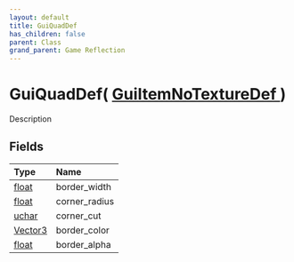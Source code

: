 ```yaml
---
layout: default
title: GuiQuadDef
has_children: false
parent: Class
grand_parent: Game Reflection
---
```

# GuiQuadDef( [ GuiItemNoTextureDef ](/docs/game-reflection/classes/gui_item_no_texture_def) )
Description 

## Fields

| Type | Name |
|:-------------|:--------------|
| [float](/docs/game-reflection/components/float) | border_width |
| [float](/docs/game-reflection/components/float) | corner_radius |
| [uchar](/docs/game-reflection/enums/uchar) | corner_cut |
| [Vector3](/docs/game-reflection/classes/vector3) | border_color |
| [float](/docs/game-reflection/components/float) | border_alpha |


